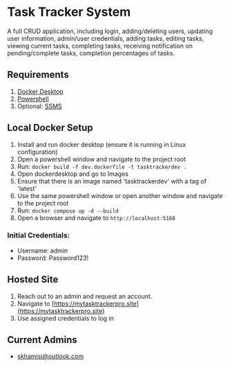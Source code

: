 # Task Tracker System

A full CRUD application, including login, adding/deleting users, updating user information, admin/user credentials, adding tasks, editing tasks, viewing current tasks, completing tasks, receiving notification on pending/complete tasks, completion percentages of tasks. 

## Requirements
1. [Docker Desktop](https://docs.docker.com/desktop/setup/install/windows-install/)
1. [Powershell](https://learn.microsoft.com/en-us/powershell/scripting/install/installing-powershell-on-windows?view=powershell-7.4)
1. Optional: [SSMS](https://learn.microsoft.com/en-us/sql/ssms/download-sql-server-management-studio-ssms?view=sql-server-ver16)

## Local Docker Setup
1. Install and run docker desktop (ensure it is running in Linux configuration)
1. Open a powershell window and navigate to the project root
1. Run: `docker build -f dev.dockerfile -t tasktrackerdev .`
1. Open dockerdesktop and go to Images
1. Ensure that there is an image named 'tasktrackerdev' with a tag of 'latest'
1. Use the same powershell window or open another window and navigate to the project root
1. Run: `docker compose up -d --build`
1. Open a browser and navigate to `http://localhost:5168`

### Initial Credentials:
- Username: admin
- Password: Password123!

## Hosted Site
1. Reach out to an admin and request an account. 
1. Navigate to [https://mytasktrackerpro.site](https://mytasktrackerpro.site)
1. Use assigned credentials to log in

## Current Admins
- skhamisi@outlook.com
